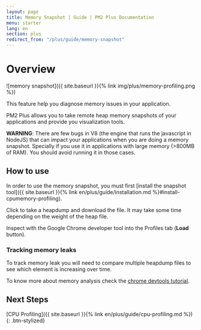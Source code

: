 ```yaml
---
layout: page
title: Memory Snapshot | Guide | PM2 Plus Documentation
menu: starter
lang: en
section: plus
redirect_from: "/plus/guide/memory-snapshot"
---
```


# Overview

![memory snapshot]({{ site.baseurl }}{% link img/plus/memory-profiling.png %})

This feature help you diagnose memory issues in your application.

PM2 Plus allows you to take remote heap memory snapshots of your applications and provide you visualization tools.

**WARNING**: There are few bugs in V8 (the engine that runs the javascript in NodeJS) that can impact your applications when you are doing a memory snapshot. Specially if you use it in applications with large memory (>800MB of RAM). You should avoid running it in those cases. 

## How to use

In order to use the memory snapshot, you must first [install the snapshot tool]({{ site.baseurl }}{% link en/plus/guide/installation.md %}#install-cpumemory-profiling).

Click to take a heapdump and download the file. It may take some time depending on the weight of the heap file.

Inspect with the Google Chrome developer tool into the Profiles tab (**Load** button).

### Tracking memory leaks

To track memory leak you will need to compare multiple heapdump files to see which element is increasing over time.

To know more about memory analysis check the [chrome devtools tutorial](https://developer.chrome.com/devtools/docs/heap-profiling).

## Next Steps

[CPU Profiling]({{ site.baseurl }}{% link en/plus/guide/cpu-profiling.md %})
{: .btn-stylized}
